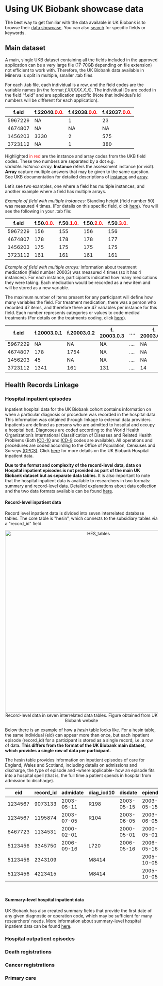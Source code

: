 # Using UK Biobank showcase data

The best way to get familiar with the data available in UK Biobank is to browse their [data showcase](https://biobank.ctsu.ox.ac.uk/crystal/browse.cgi). You can also [search](http://biobank.ctsu.ox.ac.uk/crystal/search.cgi) for specific fields or keywords.

## Main dataset

A main, single UKB dataset containing all the fields included in the approved application can be a very large file (17-70GB depending on file extension) not efficient to work with. Therefore, the UK Biobank data available in Minerva is split in multiple, smaller .tab files.

For each .tab file, each individual is a row, and the field codes are the variable names (in the format *f.XXXXX.X.X*). 
The individual IDs are coded in the field “f.eid” and are application specific (Note that individual’s id numbers will be different for each application).

<center>

| f.eid   | f.22040.<span style="color:red">0.0.</span> | f.42038.<span style="color:red">0.0.</span> | f.42037.<span style="color:red">0.0.</span> |
|---------|---------------------------------------------|-----------------------------------------------|-----------------------------------------------|
| 5967229 | NA                                          | 1                                             | 23                                            |
| 4674807 | NA                                          | NA                                            | NA                                            |
| 1456203 | 3330                                        | 2                                             | 575                                           |
| 3723112 | NA                                          | 1                                             | 380                                           |

</center>

Highlighted <span style="color:red">in red</span> are the instance and array codes from the UKB field codes. These two numbers are separated by a dot e.g. *variable.instance.array.*
**Instance** refers the assessment instance (or visit). **Array** capture multiple answers that may be given to the same question. See UKB documentation for detailed descriptions of [instance](https://biobank.ctsu.ox.ac.uk/crystal/instance.cgi?id=2) and [array](https://biobank.ctsu.ox.ac.uk/crystal/help.cgi?cd=array).

Let’s see two examples, one where a field has multiple instances, and another example where a field has multiple arrays. 

*Example of field with multiple instances:* Standing height (field number 50) was measured 4 times. (For details on this specific field, click [here](https://biobank.ndph.ox.ac.uk/showcase/field.cgi?id=50)). You will see the following in your .tab file:

<center>

| f.eid   | f.50.<span style="color:red">0.0.</span> | f.50.<span style="color:red">1.0.</span> | f.50.<span style="color:red">2.0.</span> | f.50.<span style="color:red">3.0.</span> |
|---------|------------------------------------------|------------------------------------------|------------------------------------------|------------------------------------------|
| 5967229 | 156                                      | 155                                      | 156                                      | 156                                      |
| 4674807 | 178                                      | 178                                      | 178                                      | 177                                      |
| 1456203 | 175                                      | 175                                      | 175                                      | 175                                      |
| 3723112 | 161                                      | 161                                      | 161                                      | 161                                      |

</center>


*Example of field with multiple arrays:* Information about treatment medication (field number 20003) was measured 4 times (so it has 4 instances). 
For each instance, participants indicated how many medications they were taking. Each medication would be recorded as a new item and will be stored as a new variable. 

The maximum number of items present for any participant will define how many variables the field. 
For treatment medication, there was a person who recorded 47 items, and therefore there are 47 variables per instance for this field. Each number represents categories or values to code medical treatments (For details on the treatments coding, click [here](https://biobank.ctsu.ox.ac.uk/crystal/coding.cgi?id=4)).

<center>

| f.eid   | f.20003.0.1 | f.20003.0.2 | f. 20003.0.3 | …. | f. 20003.0.47 |
|---------|-------------|-------------|--------------|----|---------------|
| 5967229 | NA          | NA          | NA           | …. | NA            |
| 4674807 | 178         | 1754        | NA           | …. | NA            |
| 1456203 | 45          | NA          | NA           | …. | NA            |
| 3723112 | 1341        | 161         | 131          | …. | 14            |

</center>


## Health Records Linkage

### Hospital inpatient episodes

Inpatient hospital data for the UK Biobank cohort contains information on when a particular diagnosis or procedure was recorded in the hospital data. This information was obtained through linkage to external data providers. 
Inpatients are defined as persons who are admitted to hospital and occupy a hospital bed. Diagnoses are coded according to the World Health Organization’s International Classification of Diseases and Related Health Problems (Both [ICD-10](https://biobank.ctsu.ox.ac.uk/crystal/field.cgi?id=41270) and [ICD-9](https://biobank.ctsu.ox.ac.uk/crystal/field.cgi?id=41271) codes are available). All operations and procedures are coded according to the Office of Population, Censuses and Surveys [(OPCS)](https://biobank.ctsu.ox.ac.uk/crystal/field.cgi?id=41272). Click [here](https://biobank.ndph.ox.ac.uk/ukb/ukb/docs/HospitalEpisodeStatistics.pdf) for more details on the UK Biobank Hospital inpatient data.

**Due to the format and complexity of the record-level data, data on Hospital inpatient episodes is not provided as part of the main UK Biobank dataset but as separate data tables**. 
It is also important to note that the hospital inpatient data is available to researchers in two formats: summary and record-level data. Detailed explanations about data collection and the two data formats available can be found [here](https://biobank.ndph.ox.ac.uk/ukb/label.cgi?id=2000).

#### Record-level inpatient data
Record level inpatient data is divided into seven interrelated database tables. The core table is "hesin", which connects to the subsidiary tables via a "record_id" field.

<center>
<img src="/img/HES_tables.png" alt="HES_tables" width="600" />
<figcaption> Record-level data in seven interrelated data tables. Figure obtained from UK Biobank website</figcaption>
</center>

Below there is an example of how a *hesin* table looks like. For a hesin table, the same individual (eid) can appear more than once, but each inpatient episode (record_id) for a participant is stored as a single record, i.e. a row of data. **This differs from the format of the UK Biobank main dataset, which provides a single row of data per participant**.

The hesin table provides information on inpatient episodes of care for England, Wales and Scotland, including details on admissions and discharge, the type of episode and -where applicable- how an episode fits into a hospital spell (that is, the full time a patient spends in hospital from admission to discharge).

|     eid        |     record_id    |     admidate      |     diag_icd10    |     disdate       |     epiend        |     epistart      |     opdate        |     oper4    |
|----------------|------------------|-------------------|-------------------|-------------------|-------------------|-------------------|-------------------|--------------|
|     1234567    |     9073133      |     2003-05-11    |     R198          |     2003-05-15    |     2003-05-15    |     2003-05-15    |                   |     X948     |
|     1234567    |     1195874      |     2003-07-05    |     R104          |     2003-06-05    |     2003-06-05    |     2003-06-05    |     2003-06-05    |     H151     |
|     6467723    |     1134531      |     2000-02-01    |                   |     2000-05-01    |     2000-05-01    |     2000-05-01    |                   |     X668     |
|     5123456    |     3345750      |     2006-09-16    |     L720          |     2006-05-16    |     2006-05-16    |     2006-05-16    |     2006-05-16    |     S045     |
|     5123456    |     2343109      |                   |     M8414         |                   |     2005-10-05    |     2005-10-05    |     2005-10-05    |     W200     |
|     5123456    |     4223415      |                   |     M8414         |                   |     2005-10-05    |     2005-10-05    |     2005-10-05    |     W231     |

<p>&nbsp;</p>

#### Summary-level hospital inpatient data

UK Biobank has also created summary fields that provide the first date of any given diagnostic or operation code, which may be sufficient for many researchers’ needs. More information about summary-level hospital inpatient data can be found [here](https://biobank.ctsu.ox.ac.uk/crystal/label.cgi?id=2000).

### Hospital outpatient episodes

### Death registrations

### Cancer registrations

### Primary care
